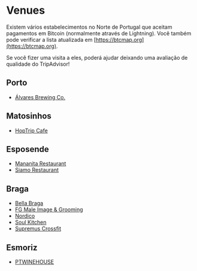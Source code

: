 # Venues

Existem vários estabelecimentos no Norte de Portugal que aceitam pagamentos em Bitcoin (normalmente através de Lightning). Você também pode verificar a lista atualizada em [https://btcmap.org](https://btcmap.org).

Se você fizer uma visita a eles, poderá ajudar deixando uma avaliação de qualidade do TripAdvisor!

## Porto
* [Álvares Brewing Co.](/venues/alvares)

## Matosinhos
* [HopTrip Cafe](/venues/hoptrip)

## Esposende

* [Mananita Restaurant](/venues/mananita)
* [Siamo Restaurant](/venues/siamo)

## Braga

* [Bella Braga](/venues/bellabraga)
* [FG Male Image & Grooming](/venues/fgmaleimage.md)
* [Nordico](/venues/nordico)
* [Soul Kitchen](/venues/soulkitchen)
* [Supremus Crossfit](/venues/supremus)

## Esmoriz

* [PTWINEHOUSE](/venues/ptwinehouse)
